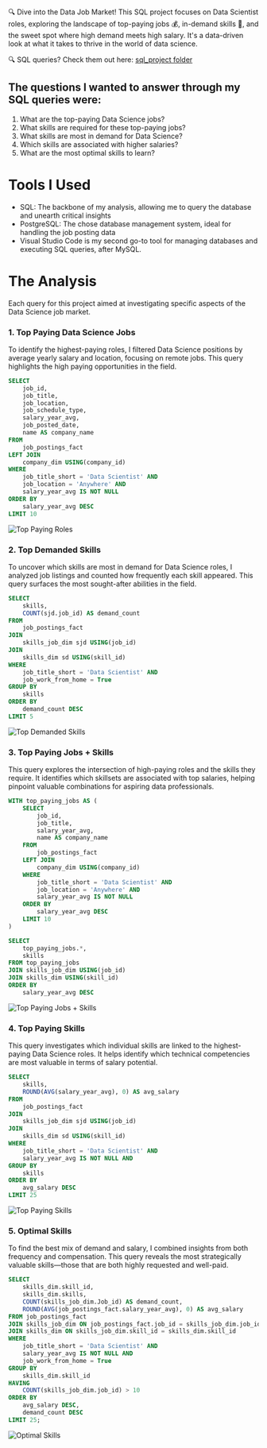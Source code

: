 🔍 Dive into the Data Job Market!
This SQL project focuses on Data Scientist roles, exploring the landscape of top-paying jobs 💰, in-demand skills 🧠, and the sweet spot where high demand meets high salary. It's a data-driven look at what it takes to thrive in the world of data science.

🔍 SQL queries? Check them out here: [sql_project folder](/sql_project/)

## The questions I wanted to answer through my SQL queries were:

1. What are the top-paying Data Science jobs?
2. What skills are required for these top-paying jobs?
3. What skills are most in demand for Data Science?
4. Which skills are associated with higher salaries?
5. What are the most optimal skills to learn?

# Tools I Used

- SQL: The backbone of my analysis, allowing me to query the database and unearth critical insights
- PostgreSQL: The chose database management system, ideal for handling the job posting data
- Visual Studio Code is my second go-to tool for managing databases and executing SQL queries, after MySQL.

# The Analysis

Each query for this project aimed at investigating specific aspects of the Data Science job market.

### 1. Top Paying Data Science Jobs
To identify the highest-paying roles, I filtered Data Science positions by average yearly salary and location, focusing on remote jobs. This query highlights the high paying opportunities in the field.

```sql
SELECT 
    job_id,
    job_title,
    job_location,
    job_schedule_type,
    salary_year_avg,
    job_posted_date,
    name AS company_name
FROM 
    job_postings_fact
LEFT JOIN 
    company_dim USING(company_id)
WHERE 
    job_title_short = 'Data Scientist' AND 
    job_location = 'Anywhere' AND 
    salary_year_avg IS NOT NULL
ORDER BY
    salary_year_avg DESC
LIMIT 10
```

![Top Paying Roles](assets\top_10_highest_paying_roles.png)

### 2. Top Demanded Skills
To uncover which skills are most in demand for Data Science roles, I analyzed job listings and counted how frequently each skill appeared. This query surfaces the most sought-after abilities in the field.

```sql
SELECT 
    skills,
    COUNT(sjd.job_id) AS demand_count
FROM 
    job_postings_fact
JOIN 
    skills_job_dim sjd USING(job_id)
JOIN 
    skills_dim sd USING(skill_id)
WHERE 
    job_title_short = 'Data Scientist' AND 
    job_work_from_home = True
GROUP BY 
    skills
ORDER BY 
    demand_count DESC
LIMIT 5
```
![Top Demanded Skills](assets\top_5_remote_ds_skills.png)

### 3. Top Paying Jobs + Skills
This query explores the intersection of high-paying roles and the skills they require. It identifies which skillsets are associated with top salaries, helping pinpoint valuable combinations for aspiring data professionals.

```sql
WITH top_paying_jobs AS (
    SELECT 
        job_id,
        job_title,
        salary_year_avg,
        name AS company_name
    FROM 
        job_postings_fact
    LEFT JOIN 
        company_dim USING(company_id)
    WHERE 
        job_title_short = 'Data Scientist' AND 
        job_location = 'Anywhere' AND 
        salary_year_avg IS NOT NULL
    ORDER BY
        salary_year_avg DESC
    LIMIT 10
) 

SELECT 
    top_paying_jobs.*,
    skills
FROM top_paying_jobs
JOIN skills_job_dim USING(job_id)
JOIN skills_dim USING(skill_id)
ORDER BY 
    salary_year_avg DESC 
```

![Top Paying Jobs + Skills](assets\top_paying_ds_jobs_skills.png)

### 4. Top Paying Skills
This query investigates which individual skills are linked to the highest-paying Data Science roles. It helps identify which technical competencies are most valuable in terms of salary potential.

```sql
SELECT 
    skills,
    ROUND(AVG(salary_year_avg), 0) AS avg_salary
FROM 
    job_postings_fact
JOIN 
    skills_job_dim sjd USING(job_id)
JOIN 
    skills_dim sd USING(skill_id)
WHERE 
    job_title_short = 'Data Scientist' AND 
    salary_year_avg IS NOT NULL AND
GROUP BY 
    skills
ORDER BY 
    avg_salary DESC
LIMIT 25
```
![Top Paying Skills](assets\top_25_skills_data_scientist_salary.png)

### 5. Optimal Skills
To find the best mix of demand and salary, I combined insights from both frequency and compensation. This query reveals the most strategically valuable skills—those that are both highly requested and well-paid.

```sql
SELECT 
    skills_dim.skill_id,
    skills_dim.skills,
    COUNT(skills_job_dim.Job_id) AS demand_count,
    ROUND(AVG(job_postings_fact.salary_year_avg), 0) AS avg_salary
FROM job_postings_fact
JOIN skills_job_dim ON job_postings_fact.job_id = skills_job_dim.job_id
JOIN skills_dim ON skills_job_dim.skill_id = skills_dim.skill_id
WHERE
    job_title_short = 'Data Scientist' AND
    salary_year_avg IS NOT NULL AND
    job_work_from_home = True
GROUP BY 
    skills_dim.skill_id
HAVING
    COUNT(skills_job_dim.job_id) > 10
ORDER BY 
    avg_salary DESC,
    demand_count DESC
LIMIT 25;
```

![Optimal Skills](assets\top_remote_skills_data_scientist.png)